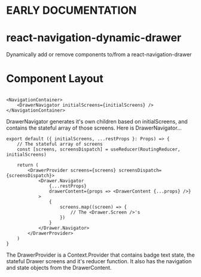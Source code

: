 # EARLY DOCUMENTATION
# react-navigation-dynamic-drawer
Dynamically add or remove components to/from a react-navigation-drawer

# Component Layout

```tsx

<NavigationContainer>
    <DrawerNavigator initialScreens={initialScreens} />
</NavigationContainer>
```

DrawerNavigator generates it's own children based on initialScreens, and contains the stateful array of those screens. Here is DrawerNavigator...

```tsx
export default ({ initialScreens, ...restProps }: Props) => {
    // The stateful array of screens
    const [screens, screensDispatch] = useReducer(RoutingReducer, initialScreens)

    return (
        <DrawerProvider screens={screens} screensDispatch={screensDispatch}>
            <Drawer.Navigator
                {...restProps}
                drawerContent={props => <DrawerContent {...props} />}                
            >
                {
                    screens.map((screen) => {
                        // The <Drawer.Screen />'s
                    })
                }
            </Drawer.Navigator>
        </DrawerProvider>
    )
}
```

The DrawerProvider is a Context.Provider that contains badge text state, the stateful Drawer screens and it's reducer function. It also has the navigation and state objects from the DrawerContent.
